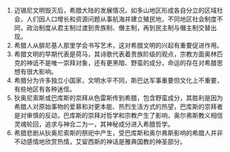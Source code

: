 
1. 迈锡尼文明毁灭后，希腊大陆的发展情况，如多山地区形成各自分立的区域社会，人们因人口增长和资源问题从事航海并建立殖民地，不同地区社会制度不同，政治制度从君主制过渡到贵族制、僭主制，再到民主制与僭主制交替出现。
2. 希腊人从腓尼基人那里学会书写艺术，这对希腊文明的兴起有重要促进作用。
3. 希腊文明的早期代表是荷马，其诗歌代表着贵族阶级的观点，宗教方面奥林匹克的神诋不是唯一崇拜对象，还有更黑暗、野蛮的成分，命运的存在对希腊思想有很大影响。
4. 希腊分为许多独立小国家，文明水平不同，斯巴达军事重要但文化上不重要，有些地区有各种迷信。
5. 狄奥尼索斯或巴库斯的崇拜从色雷斯传到希腊，包含野蛮成分，其胜利是因为希腊人对原始事物的爱慕和对更本能、热烈生活方式的热望，巴库斯的崇拜者是对审慎的反动，巴库斯的崇拜对哲学和宗教产生了影响，奥尔弗斯教义相信灵魂轮回，追求与神合二为一，其神秘成分进入希腊哲学。
6. 希腊悲剧从狄奥尼索斯的祭祀中产生，受巴库斯和奥尔弗斯影响的希腊人并非不动感情地欣赏热情，艾留西斯的神话是雅典国教的神圣部分。